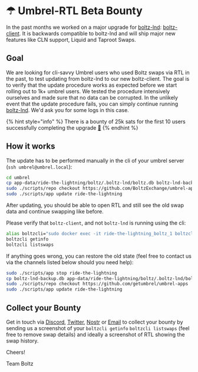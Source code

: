 # ☂ Umbrel-RTL Beta Bounty

In the past months we worked on a major upgrade for [boltz-lnd](https://github.com/BoltzExchange/boltz-client/releases/tag/v1.2.7): [boltz-client](https://github.com/BoltzExchange/boltz-client). It is backwards compatible to boltz-lnd and will ship major new features like CLN support, Liquid and Taproot Swaps.&#x20;

## Goal

We are looking for cli-savvy Umbrel users who used Boltz swaps via RTL in the past, to test updating from boltz-lnd to our new boltz-client. The goal is to verify that the update procedure works as expected before we start rolling out to 1k+ umbrel users. We tested the procedure intensively ourselves and made sure that no data can be corrupted. In the unlikely event that the update procedure fails, you can simply continue running [boltz-lnd](https://github.com/BoltzExchange/boltz-client/releases/tag/v1.2.7). We'd ask you for some logs in this case.

{% hint style="info" %}
There is a bounty of 25k sats for the first 10 users successfully completing the upgrade [💸](https://emojipedia.org/money-with-wings)
{% endhint %}

## How it works

The update has to be performed manually in the cli of your umbrel server (`ssh umbrel@umbrel.local`):

```bash
cd umbrel
cp app-data/ride-the-lightning/boltz/.boltz-lnd/boltz.db boltz-lnd-backup.db
sudo ./scripts/repo checkout https://github.com/BoltzExchange/umbrel-apps.git
sudo ./scripts/app update ride-the-lightning
```

After updating, you should be able to open RTL and still see the old swap data and continue swapping like before.

Please verify that `boltz-client`, and not `boltz-lnd` is running using the cli:

```bash
alias boltzcli="sudo docker exec -it ride-the-lightning_boltz_1 boltzcli"
boltzcli getinfo
boltzcli listswaps
```

If anything goes wrong, you can restore the old state (feel free to contact us via the channels listed below should you need help):

```bash
sudo ./scripts/app stop ride-the-lightning
cp boltz-lnd-backup.db app-data/ride-the-lightning/boltz/.boltz-lnd/boltz.db
sudo ./scripts/repo checkout https://github.com/getumbrel/umbrel-apps
sudo ./scripts/app update ride-the-lightning
```

## Collect your Bounty

Get in touch via [Discord](https://discord.gg/QBvZGcW), [Twitter](https://twitter.com/boltzhq), [Nostr](https://snort.social/p/npub1psm37hke2pmxzdzraqe3cjmqs28dv77da74pdx8mtn5a0vegtlas9q8970) or [Email](mailto:hi@bol.tz) to collect your bounty by sending us a screenshot of your `boltzcli getinfo` `boltzcli listswaps` (feel free to remove swap details) and ideally a screenshot of RTL showing the swap history.

Cheers!

Team Boltz
